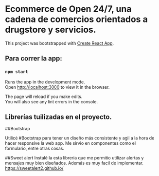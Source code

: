 # Ecommerce de Open 24/7, una cadena de comercios orientados a drugstore y servicios.

This project was bootstrapped with [Create React App](https://github.com/facebook/create-react-app).

## Para correr la app: 

### `npm start`

Runs the app in the development mode.\
Open [http://localhost:3000](http://localhost:3000) to view it in the browser.

The page will reload if you make edits.\
You will also see any lint errors in the console.

## Librerías tuilizadas en el proyecto.

##Bootstrap

Utilicé #Bootstrap para tener un diseño más consistente y agil a la hora de hacer responsive la web app. 
Me sirvio en componentes como el formulario, entre otras cosas.

##Sweet alert
Instalé la esta libreria que me permitio utilizar alertas y mensajes muy bien diseñados. 
Además es muy facil de implementar. https://sweetalert2.github.io/
